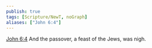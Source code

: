 ```yaml
---
publish: true
tags: [Scripture/NewT, noGraph]
aliases: ["John 6:4"]
---
```

[John 6:4](https://churchofjesuschrist.org/study/scriptures/nt/john/6?lang=eng&id=p4#p4) And the passover, a feast of the Jews, was nigh.
